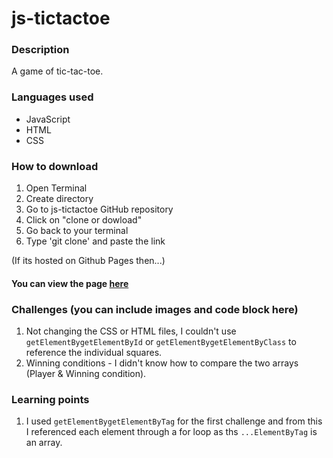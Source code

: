 # js-tictactoe

### Description
A game of tic-tac-toe.

### Languages used
* JavaScript
* HTML
* CSS

### How to download
1. Open Terminal
2. Create directory
3. Go to js-tictactoe GitHub repository
4. Click on "clone or dowload"
5. Go back to your terminal
6. Type 'git clone' and paste the link


(If its hosted on Github Pages then...)
#### You can view the page [here]()

### Challenges (you can include images and code block here)
1. Not changing the CSS or HTML files, I couldn't use `getElementBygetElementById` or  `getElementBygetElementByClass` to reference the individual squares.
2. Winning conditions - I didn't know how to compare the two arrays (Player & Winning condition).

### Learning points
1. I used `getElementBygetElementByTag` for the first challenge and from this I referenced each element through a for loop as ths `...ElementByTag` is an array. 